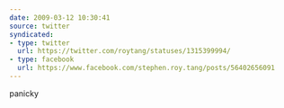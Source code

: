 ```yaml
---
date: 2009-03-12 10:30:41
source: twitter
syndicated:
- type: twitter
  url: https://twitter.com/roytang/statuses/1315399994/
- type: facebook
  url: https://www.facebook.com/stephen.roy.tang/posts/56402656091
---
```


panicky